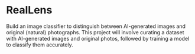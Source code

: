 # RealLens
Build an image classifier to distinguish between AI-generated images and original (natural) photographs. This project will involve curating a dataset with AI-generated images and original photos, followed by training a model to classify them accurately.

